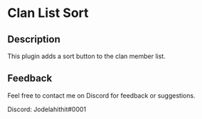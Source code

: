 # Clan List Sort
## Description
This plugin adds a sort button to the clan member list.

## Feedback
Feel free to contact me on Discord for feedback or suggestions.

Discord: Jodelahithit#0001
